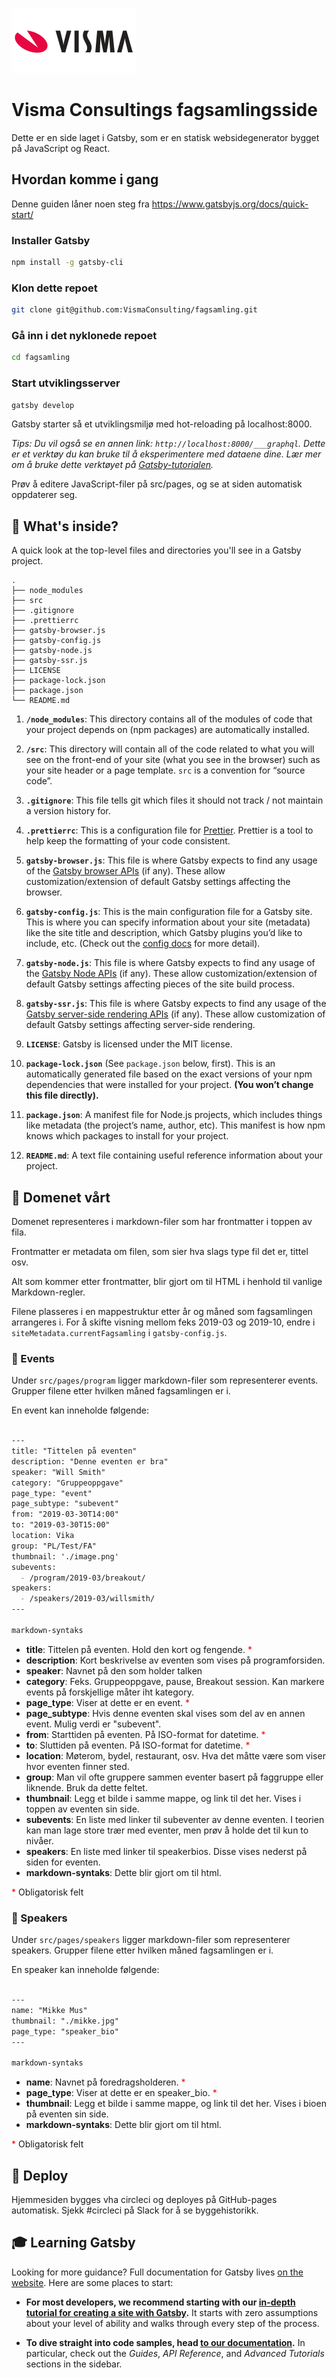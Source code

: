 ![Visma's logo](src/images/visma-logo-w200.png)


# Visma Consultings fagsamlingsside

Dette er en side laget i Gatsby, som er en statisk websidegenerator bygget på JavaScript og React.

## Hvordan komme i gang

Denne guiden låner noen steg fra https://www.gatsbyjs.org/docs/quick-start/

### Installer Gatsby

```sh
npm install -g gatsby-cli
```

### Klon dette repoet

```sh
git clone git@github.com:VismaConsulting/fagsamling.git
```

### Gå inn i det nyklonede repoet

```sh
cd fagsamling
```

### Start utviklingsserver

```sh
gatsby develop
```

Gatsby starter så et utviklingsmiljø med hot-reloading på localhost:8000.

_Tips: Du vil også se en annen link: _`http://localhost:8000/___graphql`_. Dette er et verktøy du kan bruke til å eksperimentere med dataene dine. Lær mer om å bruke dette verktøyet på [Gatsby-tutorialen](https://www.gatsbyjs.org/tutorial/part-five/#introducing-graphiql)._

Prøv å editere JavaScript-filer på src/pages, og se at siden automatisk oppdaterer seg. 

## 🧐 What's inside?

A quick look at the top-level files and directories you'll see in a Gatsby project.

    .
    ├── node_modules
    ├── src
    ├── .gitignore
    ├── .prettierrc
    ├── gatsby-browser.js
    ├── gatsby-config.js
    ├── gatsby-node.js
    ├── gatsby-ssr.js
    ├── LICENSE
    ├── package-lock.json
    ├── package.json
    └── README.md

1.  **`/node_modules`**: This directory contains all of the modules of code that your project depends on (npm packages) are automatically installed.

2.  **`/src`**: This directory will contain all of the code related to what you will see on the front-end of your site (what you see in the browser) such as your site header or a page template. `src` is a convention for “source code”.

3.  **`.gitignore`**: This file tells git which files it should not track / not maintain a version history for.

4.  **`.prettierrc`**: This is a configuration file for [Prettier](https://prettier.io/). Prettier is a tool to help keep the formatting of your code consistent.

5.  **`gatsby-browser.js`**: This file is where Gatsby expects to find any usage of the [Gatsby browser APIs](https://www.gatsbyjs.org/docs/browser-apis/) (if any). These allow customization/extension of default Gatsby settings affecting the browser.

6.  **`gatsby-config.js`**: This is the main configuration file for a Gatsby site. This is where you can specify information about your site (metadata) like the site title and description, which Gatsby plugins you’d like to include, etc. (Check out the [config docs](https://www.gatsbyjs.org/docs/gatsby-config/) for more detail).

7.  **`gatsby-node.js`**: This file is where Gatsby expects to find any usage of the [Gatsby Node APIs](https://www.gatsbyjs.org/docs/node-apis/) (if any). These allow customization/extension of default Gatsby settings affecting pieces of the site build process.

8.  **`gatsby-ssr.js`**: This file is where Gatsby expects to find any usage of the [Gatsby server-side rendering APIs](https://www.gatsbyjs.org/docs/ssr-apis/) (if any). These allow customization of default Gatsby settings affecting server-side rendering.

9.  **`LICENSE`**: Gatsby is licensed under the MIT license.

10. **`package-lock.json`** (See `package.json` below, first). This is an automatically generated file based on the exact versions of your npm dependencies that were installed for your project. **(You won’t change this file directly).**

11. **`package.json`**: A manifest file for Node.js projects, which includes things like metadata (the project’s name, author, etc). This manifest is how npm knows which packages to install for your project.

12. **`README.md`**: A text file containing useful reference information about your project.

## 📖 Domenet vårt

Domenet representeres i markdown-filer som har frontmatter i toppen av fila. 

Frontmatter er metadata om filen, som sier hva slags type fil det er, tittel osv.

Alt som kommer etter frontmatter, blir gjort om til HTML i henhold til vanlige Markdown-regler.

Filene plasseres i en mappestruktur etter år og måned som fagsamlingen arrangeres i. For å skifte visning mellom feks 2019-03 og 2019-10, endre i `siteMetadata.currentFagsamling` i `gatsby-config.js`.

### 📅 Events
Under `src/pages/program` ligger markdown-filer som representerer events. Grupper filene etter hvilken måned fagsamlingen er i.

En event kan inneholde følgende:

```markdown

---
title: "Tittelen på eventen"
description: "Denne eventen er bra"
speaker: "Will Smith"
category: "Gruppeoppgave" 
page_type: "event"
page_subtype: "subevent"
from: "2019-03-30T14:00"
to: "2019-03-30T15:00"
location: Vika
group: "PL/Test/FA"
thumbnail: './image.png'
subevents:
  - /program/2019-03/breakout/
speakers: 
  - /speakers/2019-03/willsmith/
---

markdown-syntaks

```

* **title**: Tittelen på eventen. Hold den kort og fengende. <span style="color:red">*</span>
* **description**: Kort beskrivelse av eventen som vises på programforsiden.
* **speaker**: Navnet på den som holder talken
* **category**: Feks. Gruppeoppgave, pause, Breakout session. Kan markere events på forskjellige måter iht kategory. 
* **page_type**: Viser at dette er en event. <span style="color:red">*</span>
* **page_subtype**: Hvis denne eventen skal vises som del av en annen event. Mulig verdi er "subevent".
* **from**: Starttiden på eventen. På ISO-format for datetime. <span style="color:red">*</span>
* **to**: Sluttiden på eventen. På ISO-format for datetime. <span style="color:red">*</span>
* **location**: Møterom, bydel, restaurant, osv. Hva det måtte være som viser hvor eventen finner sted.
* **group**: Man vil ofte gruppere sammen eventer basert på faggruppe eller liknende. Bruk da dette feltet.
* **thumbnail**: Legg et bilde i samme mappe, og link til det her. Vises i toppen av eventen sin side.
* **subevents**: En liste med linker til subeventer av denne eventen. I teorien kan man lage store trær med eventer, men prøv å holde det til kun to nivåer.
* **speakers**: En liste med linker til speakerbios. Disse vises nederst på siden for eventen.
* **markdown-syntaks**: Dette blir gjort om til html.

<span style="color:red">*</span> Obligatorisk felt

### 🦜 Speakers
Under `src/pages/speakers` ligger markdown-filer som representerer speakers. Grupper filene etter hvilken måned fagsamlingen er i.

En speaker kan inneholde følgende:

```markdown

---
name: "Mikke Mus"
thumbnail: "./mikke.jpg"
page_type: "speaker_bio"
---

markdown-syntaks
```

* **name**: Navnet på foredragsholderen. <span style="color:red">*</span>
* **page_type**: Viser at dette er en speaker_bio. <span style="color:red">*</span>
* **thumbnail**: Legg et bilde i samme mappe, og link til det her. Vises i bioen på eventen sin side.
* **markdown-syntaks**: Dette blir gjort om til html.

<span style="color:red">*</span> Obligatorisk felt

## 💫 Deploy

Hjemmesiden bygges vha circleci og deployes på GitHub-pages automatisk. Sjekk #circleci på Slack for å se byggehistorikk.

## 🎓 Learning Gatsby

Looking for more guidance? Full documentation for Gatsby lives [on the website](https://www.gatsbyjs.org/). Here are some places to start:

- **For most developers, we recommend starting with our [in-depth tutorial for creating a site with Gatsby](https://www.gatsbyjs.org/tutorial/).** It starts with zero assumptions about your level of ability and walks through every step of the process.

- **To dive straight into code samples, head [to our documentation](https://www.gatsbyjs.org/docs/).** In particular, check out the _Guides_, _API Reference_, and _Advanced Tutorials_ sections in the sidebar.

